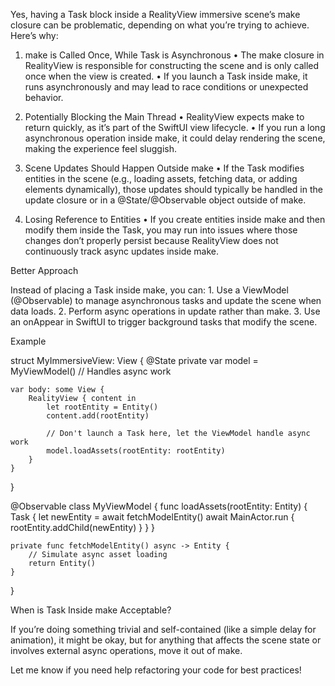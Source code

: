 Yes, having a Task block inside a RealityView immersive scene’s make closure can be problematic, depending on what you’re trying to achieve. Here’s why:

1. make is Called Once, While Task is Asynchronous
	•	The make closure in RealityView is responsible for constructing the scene and is only called once when the view is created.
	•	If you launch a Task inside make, it runs asynchronously and may lead to race conditions or unexpected behavior.

2. Potentially Blocking the Main Thread
	•	RealityView expects make to return quickly, as it’s part of the SwiftUI view lifecycle.
	•	If you run a long asynchronous operation inside make, it could delay rendering the scene, making the experience feel sluggish.

3. Scene Updates Should Happen Outside make
	•	If the Task modifies entities in the scene (e.g., loading assets, fetching data, or adding elements dynamically), those updates should typically be handled in the update closure or in a @State/@Observable object outside of make.

4. Losing Reference to Entities
	•	If you create entities inside make and then modify them inside the Task, you may run into issues where those changes don’t properly persist because RealityView does not continuously track async updates inside make.

Better Approach

Instead of placing a Task inside make, you can:
	1.	Use a ViewModel (@Observable) to manage asynchronous tasks and update the scene when data loads.
	2.	Perform async operations in update rather than make.
	3.	Use an onAppear in SwiftUI to trigger background tasks that modify the scene.

Example

struct MyImmersiveView: View {
    @State private var model = MyViewModel() // Handles async work

    var body: some View {
        RealityView { content in
            let rootEntity = Entity()
            content.add(rootEntity)

            // Don't launch a Task here, let the ViewModel handle async work
            model.loadAssets(rootEntity: rootEntity)
        }
    }
}

@Observable
class MyViewModel {
    func loadAssets(rootEntity: Entity) {
        Task {
            let newEntity = await fetchModelEntity()
            await MainActor.run {
                rootEntity.addChild(newEntity)
            }
        }
    }

    private func fetchModelEntity() async -> Entity {
        // Simulate async asset loading
        return Entity()
    }
}

When is Task Inside make Acceptable?

If you’re doing something trivial and self-contained (like a simple delay for animation), it might be okay, but for anything that affects the scene state or involves external async operations, move it out of make.

Let me know if you need help refactoring your code for best practices!